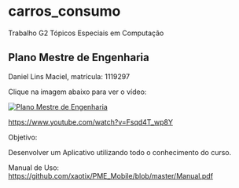 # carros_consumo
Trabalho G2 Tópicos Especiais em Computação

<h2><b>Plano Mestre de Engenharia</h2></b>

Daniel Lins Maciel, matrícula: 1119297

Clique na imagem abaixo para ver o vídeo:

[![Plano Mestre de Engenharia](http://img.youtube.com/vi/Fsqd4T_wp8Y/0.jpg)](https://www.youtube.com/watch?v=Fsqd4T_wp8Y "Fsqd4T_wp8Y")

https://www.youtube.com/watch?v=Fsqd4T_wp8Y

Objetivo:

Desenvolver um Aplicativo utilizando todo o conhecimento do curso.

Manual de Uso:
https://github.com/xaotix/PME_Mobile/blob/master/Manual.pdf
